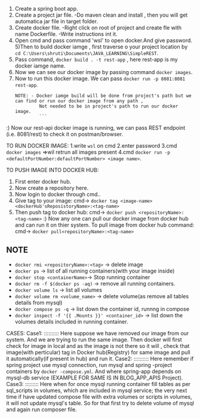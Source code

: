 1) Create a spring boot app.
2) Create a project jar file.
	-Do maven clean and install , then you will get automatica jar file in target folder.
3) Create docker file.
	-Right click on root of project and create fle with name Dockerfile.
	-Write instructions int it.
4) Open cmd and pass command 'wsl' to open docker.And give password.
5)Then to build docker iamge , first traverse o your project location by `cd C:\Users\shruti\Documents\JAVA_LEARNING\SimpleREST`.
6) Pass command, `docker build . -t rest-app` , here rest-app is my docker iamge name.
7) Now we can see our docker image by passing command `docker images`.
8) Now to run this docker image. We can pass `docker run -p 8081:8081 rest-app`.
	```
	NOTE: - Docker iamge build will be done from project's path but we can find or run our docker image from any path ,
		     Not needed to be in project's path to run our docker image.
		     ```
:) Now our rest-api docker image is running, we can pass REST endpoint (i.e. 8081/rest) to check it on postman/browser.


TO RUN DOCKER IMAGE:
1.write `wsl` on cmd
2.enter password
3.cmd `docker images`	=>wil retrun all images present 
4.cmd `docker run -p <defaultPortNumber:defaultPortNumber> <image name>`.

TO PUSH IMAGE INTO DOCKER HUB:
1. First enter docker hub.
2. Now create a repository here.
3. Now login to docker through cmd..
4. Give tag to your image:
					cmd->	`docker tag <image-name> <dockerHub'sReposistoryName>:<tag-name>`
5. Then push tag to docker hub:
					cmd->	`docker push <repositoryName>:<tag-name>`
:) Now any one can pull our docker image from docker hub and can run it on thier system. To pull image from docker hub command:
					cmd->	`docker pull<repositoryName>:<tag-name>`






NOTE
---------
* `docker rmi <repositoryName>:<tag>` -> delete image
* `docker ps` -> list of all running containers(with your image inside)
* `docker stop <containerName>`-> Stop running container
* `docker rm -f $(docker ps -aq)` -> remove all running containers.
* `docker volume ls` -> list all volumes
* `docker volume rm <volume_name>` -> delete volume(as remove all tables details from mysql)
* `docker compose ps -q` -> list down the container id, runnng in compose
* `docker inspect -f '{{ .Mounts }}' <container_id>` -> list down the volumes details included in running container.

CASES:
Case1:
::::::::::	Here suppose we have removed our image from our system. And we are trying to run the same image.
		Then docker will first check for image in local and as the image is not there so it will , check that image(with perticular)
		tag in Docker hub(Registry) for same image and pull it automatically(if present in hub) and run it.
Case2:
::::::::::	Here remember if spring project use mysql connection, run mysql and spring -project containers by `docker -compose.yml`. And where spring-app 
		depends on mysql-db service (EXAMPLE FOR SAME IS IN BLOG_APP_APIS Project).
Case3:
:::::::::	Here when for once mysql running container fill tables as per sql_scripts in volumes, which are included in mysql service; the very next time if have 		updated compose file with extra volumes or scripts in volumes, it will not update mysql's table. So for that first try to delete volume of mysql and 		again run composer file.
